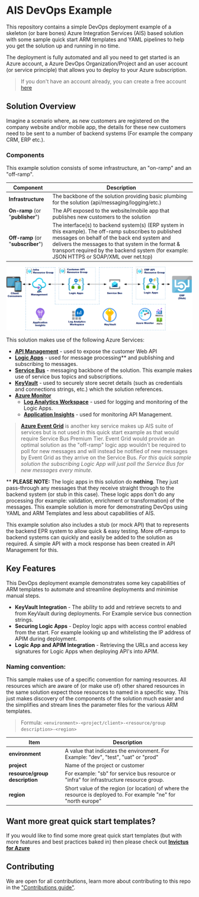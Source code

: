 # AIS DevOps Example
This repository contains a simple DevOps deployment example of a skeleton (or bare bones) Azure Integration Services (AIS) based solution with some sample quick start ARM templates and YAML pipelines to help you get the solution up and running in no time.

The deployment is fully automated and all you need to get started is an Azure account, a Azure DevOps Organization/Project and an user account (or service principle) that allows you to deploy to your Azure subscription.

> If you don't have an account already, you can create a free account [here](https://azure.microsoft.com/en-gb/free/)

## Solution Overview
Imagine a scenario where, as new customers are registered on the company website and/or mobile app, the details for these new customers need to be sent to a number of backend systems (For example the company CRM, ERP etc.). 

### Components
This example solution consists of some infrastructure, an "on-ramp" and an "off-ramp".

| Component | Description |
|-----------|-------------|
| **Infrastructure** | The backbone of the solution providing basic plumbing for the solution (api/messaging/logging/etc.) |
| **On-ramp** (or "**publisher**") | The API exposed to the website/mobile app that publishes new customers to the solution |
| **Off-ramp** (or "**subscriber**") | The interface(s) to backend system(s) (ERP system in this example). The off-ramp subscribes to published messages on behalf of the back end system and delivers the messages to that system in the format & transport required by the backend system  (for example: JSON HTTPS or SOAP/XML over net.tcp) |

![ais-templates](docs/images/overview.png)

This solution makes use of the following Azure Services:
* [**API Management**](https://docs.microsoft.com/en-us/azure/api-management/api-management-key-concepts) - used to expose the customer Web API
* [**Logic Apps**](https://docs.microsoft.com/en-us/azure/logic-apps/logic-apps-overview) - used for message processing** and publishing and subscribing to messages.
* [**Service Bus**](https://docs.microsoft.com/en-us/azure/service-bus-messaging/service-bus-messaging-overview) - messaging backbone of the solution. This example makes use of service bus topics and subscriptions.
* [**KeyVault**](https://docs.microsoft.com/en-us/azure/key-vault/key-vault-overview) - used to securely store secret details (such as credentials and connections strings, etc.) which the solution references.
* [**Azure Monitor**](https://docs.microsoft.com/en-us/azure/azure-monitor/overview)
    * [**Log Analytics Workspace**](https://docs.microsoft.com/en-us/azure/azure-monitor/log-query/log-query-overview) - used for logging and monitoring of the Logic Apps.
    * [**Application Insights**](https://docs.microsoft.com/en-us/azure/azure-monitor/app/app-insights-overview) - used for monitoring API Management.

> [**Azure Event Grid**](https://docs.microsoft.com/en-us/azure/event-grid/overview) is another key service makes up AIS suite of services but is not used in this quick start example as that would require Service Bus Premium Tier. Event Grid would provide an optimal solution as the "off-ramp" logic app wouldn't be required to poll for new messages and will instead be notified of new messages by Event Grid as they arrive on the Service Bus. _For this quick sample solution the subscribing Logic App will just poll the Service Bus for new messages every minute._

** **PLEASE NOTE:** The logic apps in this solution do **nothing**. They just pass-through any messages that they receive straight through to the backend system (or stub in this case). These logic apps don't do any processing (for example: validation, enrichment or transformation) of the messages. This example solution is more for demonstrating DevOps using YAML and ARM Templates and less about capabilities of AIS.

This example solution also includes a stub (or mock API) that to represents the backend EPR system to allow quick & easy testing. More off-ramps to backend systems can quickly and easily be added to the solution as required. A simple API with a mock response has been created in API Management for this.

## Key Features
This DevOps deployment example demonstrates some key capabilities of ARM templates to automate and streamline deployments and minimise manual steps.
* **KeyVault Integration** - The ability to add and retrieve secrets to and from KeyVault during deployments. For Example service bus connection strings.
* **Securing Logic Apps** - Deploy logic apps with access control enabled from the start. For example looking up and whitelisting the IP address of APIM during deployment.
* **Logic App and APIM Integration** - Retrieving the URLs and access key signatures for Logic Apps when deploying API's into APIM.

### Naming convention:
This sample makes use of a specific convention for naming resources. All resources which are aware of (or make use of) other shared resources in the same solution expect those resources to named in a specific way. This just makes discovery of the components of the solution much easier and the simplifies and stream lines the parameter files for the various ARM templates.

> Formula: `<environment>-<project/client>-<resource/group description>-<region>`

| Item | Description |
|------|-------------|
| **environment** | A value that indicates the environment. For Example: "dev", "test", "uat" or "prod" |
| **project** | Name of the project or customer |
| **resource/group description** | For example: "sb" for service bus resource or "infra" for infrastructure resource group. |
| **region** | Short value of the region (or location) of where the resource is deployed to. For example "ne" for "north europe" |

## Want more great quick start templates?
If you would like to find some more great quick start templates (but with more features and best practices baked in) then please check out [**Invictus for Azure**](https://www.codit.eu/en/solutions/invictus-for-biztalk-and-azure-integration/)  

## Contributing
We are open for all contributions, learn more about contributing to this repo in the ["Contributions guide"](docs/CONTRIBUTING.md).
